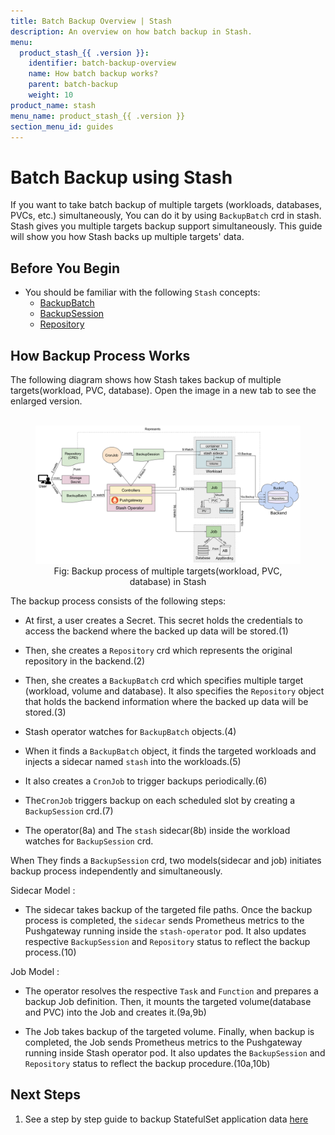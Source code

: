 ```yaml
---
title: Batch Backup Overview | Stash
description: An overview on how batch backup in Stash.
menu:
  product_stash_{{ .version }}:
    identifier: batch-backup-overview
    name: How batch backup works?
    parent: batch-backup
    weight: 10
product_name: stash
menu_name: product_stash_{{ .version }}
section_menu_id: guides
---
```


# Batch Backup using Stash

If you want to take batch backup of multiple targets (workloads, databases, PVCs, etc.) simultaneously, You can do it by using `BackupBatch` crd in stash. Stash gives you multiple targets backup support simultaneously. This guide will show you how Stash backs up multiple targets' data.

## Before You Begin

- You should be familiar with the following `Stash` concepts:
  - [BackupBatch](/docs/concepts/crds/backupbatch.md)
  - [BackupSession](/docs/concepts/crds/backupsession.md)
  - [Repository](/docs/concepts/crds/repository.md)

## How Backup Process Works

The following diagram shows how Stash takes backup of multiple targets(workload, PVC, database). Open the image in a new tab to see the enlarged version.

<figure align="center">
  <img alt="Stash Backup Flow" src="/docs/images/guides/latest/batch-backup/backupbatch_overview.svg">
<figcaption align="center">Fig: Backup process of multiple targets(workload, PVC, database) in Stash</figcaption>
</figure>

The backup process consists of the following steps:

- At first, a user creates a Secret. This secret holds the credentials to access the backend where the backed up data will be stored.(1)

- Then, she creates a `Repository` crd which represents the original repository in the backend.(2)

- Then, she creates a `BackupBatch` crd which specifies multiple target (workload, volume and database). It also specifies the `Repository` object that holds the backend information where the backed up data will be stored.(3)

- Stash operator watches for `BackupBatch` objects.(4)

- When it finds a `BackupBatch` object, it finds the targeted workloads and injects a sidecar named `stash` into the workloads.(5)

- It also creates a `CronJob` to trigger backups periodically.(6)

- The`CronJob` triggers backup on each scheduled slot by creating a `BackupSession` crd.(7)
  
- The operator(8a) and The `stash` sidecar(8b) inside the workload watches for `BackupSession` crd.

When They finds a `BackupSession` crd, two models(sidecar and job) initiates backup process independently and simultaneously.

Sidecar Model :

- The sidecar takes backup of the targeted file paths. Once the backup process is completed, the `sidecar` sends Prometheus metrics to the Pushgateway running inside the `stash-operator` pod. It also updates respective `BackupSession` and `Repository` status to reflect the backup process.(10)

Job Model :

- The operator resolves the respective `Task` and `Function` and prepares a backup Job definition. Then, it mounts the targeted volume(database and PVC) into the Job and creates it.(9a,9b)

- The Job takes backup of the targeted volume. Finally, when backup is completed, the Job sends Prometheus metrics to the Pushgateway running inside Stash operator pod. It also updates the `BackupSession` and `Repository` status to reflect the backup procedure.(10a,10b)

## Next Steps

1. See a step by step guide to backup StatefulSet application data [here](/docs/guides/latest/batch-backup/batch-backup.md)